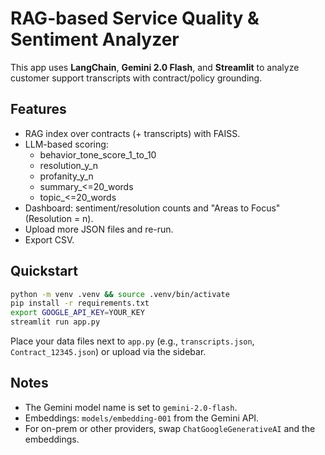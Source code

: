 # RAG-based Service Quality & Sentiment Analyzer

This app uses **LangChain**, **Gemini 2.0 Flash**, and **Streamlit** to analyze customer support transcripts with contract/policy grounding.

## Features
- RAG index over contracts (+ transcripts) with FAISS.
- LLM-based scoring:
  - behavior_tone_score_1_to_10
  - resolution_y_n
  - profanity_y_n
  - summary_<=20_words
  - topic_<=20_words
- Dashboard: sentiment/resolution counts and "Areas to Focus" (Resolution = n).
- Upload more JSON files and re-run.
- Export CSV.

## Quickstart
```bash
python -m venv .venv && source .venv/bin/activate
pip install -r requirements.txt
export GOOGLE_API_KEY=YOUR_KEY
streamlit run app.py
```
Place your data files next to `app.py` (e.g., `transcripts.json`, `Contract_12345.json`) or upload via the sidebar.

## Notes
- The Gemini model name is set to `gemini-2.0-flash`.
- Embeddings: `models/embedding-001` from the Gemini API.
- For on-prem or other providers, swap `ChatGoogleGenerativeAI` and the embeddings.